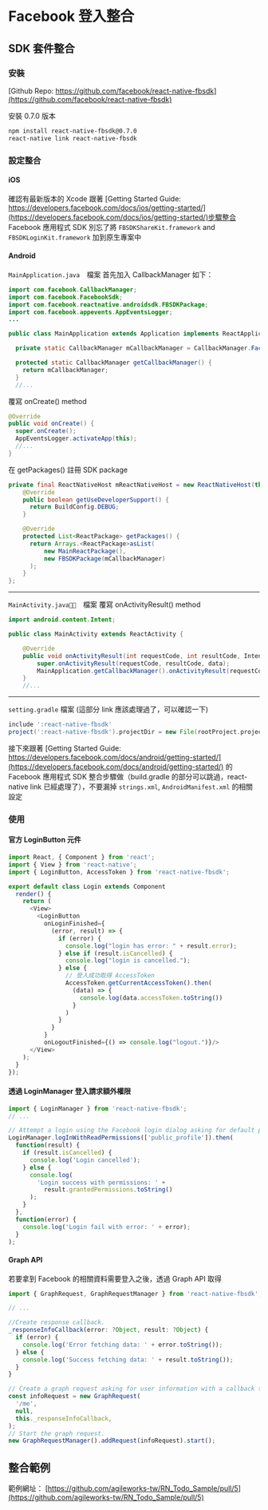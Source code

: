 # Facebook 登入整合

## SDK 套件整合

### 安裝

[Github Repo: https://github.com/facebook/react-native-fbsdk](https://github.com/facebook/react-native-fbsdk)

安裝 0.7.0 版本

```bash
npm install react-native-fbsdk@0.7.0
react-native link react-native-fbsdk
```

### 設定整合

#### iOS

確認有最新版本的 Xcode
跟著 [Getting Started Guide: https://developers.facebook.com/docs/ios/getting-started/](https://developers.facebook.com/docs/ios/getting-started/)步驟整合 Facebook 應用程式 SDK
別忘了將 `FBSDKShareKit.framework` and `FBSDKLoginKit.framework` 加到原生專案中

#### Android

`MainApplication.java`　檔案
首先加入 CallbackManager
如下：

```java
import com.facebook.CallbackManager;
import com.facebook.FacebookSdk;
import com.facebook.reactnative.androidsdk.FBSDKPackage;
import com.facebook.appevents.AppEventsLogger;
...

public class MainApplication extends Application implements ReactApplication {

  private static CallbackManager mCallbackManager = CallbackManager.Factory.create();

  protected static CallbackManager getCallbackManager() {
    return mCallbackManager;
  }
  //...
```

覆寫 onCreate() method

```java
@Override
public void onCreate() {
  super.onCreate();
  AppEventsLogger.activateApp(this);
  //...
}
```

在 getPackages() 註冊 SDK package

```java
private final ReactNativeHost mReactNativeHost = new ReactNativeHost(this) {
    @Override
    public boolean getUseDeveloperSupport() {
      return BuildConfig.DEBUG;
    }

    @Override
    protected List<ReactPackage> getPackages() {
      return Arrays.<ReactPackage>asList(
          new MainReactPackage(),
          new FBSDKPackage(mCallbackManager)
      );
    }
};
```

---

`MainActivity.java`　檔案
覆寫 onActivityResult() method

```java
import android.content.Intent;

public class MainActivity extends ReactActivity {

    @Override
    public void onActivityResult(int requestCode, int resultCode, Intent data) {
        super.onActivityResult(requestCode, resultCode, data);
        MainApplication.getCallbackManager().onActivityResult(requestCode, resultCode, data);
    }
    //...
```

---

`setting.gradle` 檔案
(這部分 link 應該處理過了，可以確認一下)

```gradle
include ':react-native-fbsdk'
project(':react-native-fbsdk').projectDir = new File(rootProject.projectDir, '../node_modules/react-native-fbsdk/android')
```

接下來跟著  [Getting Started Guide: https://developers.facebook.com/docs/android/getting-started/](https://developers.facebook.com/docs/android/getting-started/) 的 Facebook 應用程式 SDK 整合步驟做（build.gradle 的部分可以跳過，react-native link 已經處理了），不要漏掉 `strings.xml`, `AndroidManifest.xml` 的相關設定

### 使用

#### 官方 LoginButton 元件

```javascript
import React, { Component } from 'react';
import { View } from 'react-native';
import { LoginButton, AccessToken } from 'react-native-fbsdk';

export default class Login extends Component
  render() {
    return (
      <View>
        <LoginButton
          onLoginFinished={
            (error, result) => {
              if (error) {
                console.log("login has error: " + result.error);
              } else if (result.isCancelled) {
                console.log("login is cancelled.");
              } else {
                // 登入成功取得 AccessToken
                AccessToken.getCurrentAccessToken().then(
                  (data) => {
                    console.log(data.accessToken.toString())
                  }
                )
              }
            }
          }
          onLogoutFinished={() => console.log("logout.")}/>
      </View>
    );
  }
});
```

#### 透過 LoginManager 登入請求額外權限

```javascript
import { LoginManager } from 'react-native-fbsdk';
// ...

// Attempt a login using the Facebook login dialog asking for default permissions.
LoginManager.logInWithReadPermissions(['public_profile']).then(
  function(result) {
    if (result.isCancelled) {
      console.log('Login cancelled');
    } else {
      console.log(
        'Login success with permissions: ' +
          result.grantedPermissions.toString()
      );
    }
  },
  function(error) {
    console.log('Login fail with error: ' + error);
  }
);
```

#### Graph API

若要拿到 Facebook 的相關資料需要登入之後，透過 Graph API 取得

```js
import { GraphRequest, GraphRequestManager } from 'react-native-fbsdk';

// ...

//Create response callback.
_responseInfoCallback(error: ?Object, result: ?Object) {
  if (error) {
    console.log('Error fetching data: ' + error.toString());
  } else {
    console.log('Success fetching data: ' + result.toString());
  }
}

// Create a graph request asking for user information with a callback to handle the response.
const infoRequest = new GraphRequest(
  '/me',
  null,
  this._responseInfoCallback,
);
// Start the graph request.
new GraphRequestManager().addRequest(infoRequest).start();
```

##  整合範例

範例網址： [https://github.com/agileworks-tw/RN_Todo_Sample/pull/5](https://github.com/agileworks-tw/RN_Todo_Sample/pull/5)
